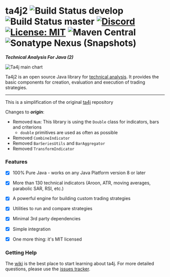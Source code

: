 # ta4j2  ![Build Status develop](https://github.com/ta4j/ta4j/workflows/Test/badge.svg?branch=develop) ![Build Status master](https://github.com/ta4j/ta4j/workflows/Test/badge.svg?branch=master) [![Discord](https://img.shields.io/discord/745552125769023488.svg?label=&logo=discord&logoColor=ffffff&color=7389D8&labelColor=6A7EC2)](https://discord.gg/HX9MbWZ) [![License: MIT](https://img.shields.io/badge/License-MIT-brightgreen.svg)](https://opensource.org/licenses/MIT) ![Maven Central](https://img.shields.io/maven-central/v/org.ta4j/ta4j-parent?color=blue&label=Version) ![Sonatype Nexus (Snapshots)](https://img.shields.io/nexus/s/org.ta4j/ta4j-parent?label=Snapshot&server=https%3A%2F%2Foss.sonatype.org%2F)


***Technical Analysis For Java (2)***

![Ta4j main chart](https://raw.githubusercontent.com/ta4j/ta4j-wiki/master/img/ta4j_main_chart.png)

Ta4j2 is an open source Java library for [technical analysis](http://en.wikipedia.org/wiki/Technical_analysis). It provides the basic components for creation, evaluation and execution of trading strategies.

---

This is a simplification of the original [ta4j](https://github.com/ta4j/ta4j) repository

Changes to _**origin**_:
- Removed `Num`: This library is using the `Double` class for indicators, bars and criterions
  - `double` primitives are used as often as possible
- Removed `CombineIndicator`
- Removed `BarSeriesUtils` and `BarAggregator`
- Removed `TransformIndicator`

### Features

 * [x] 100% Pure Java - works on any Java Platform version 8 or later
 * [x] More than 130 technical indicators (Aroon, ATR, moving averages, parabolic SAR, RSI, etc.)
 * [x] A powerful engine for building custom trading strategies
 * [x] Utilities to run and compare strategies
 * [x] Minimal 3rd party dependencies
 * [x] Simple integration
 * [x] One more thing: it's MIT licensed
 

### Getting Help
The [wiki](https://ta4j.github.io/ta4j-wiki/) is the best place to start learning about ta4j. For more detailed questions, please use the [issues tracker](https://github.com/ta4j/ta4j/issues).

